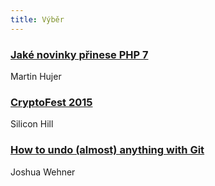 ```yaml
---
title: Výběr
---
```


### [Jaké novinky přinese PHP 7](http://www.zdrojak.cz/clanky/jake-novinky-prinese-php-7/)
Martin Hujer

### [CryptoFest 2015](https://www.youtube.com/playlist?list=PLofm6RaC_O5pNm8HCGZQsDdqKsatdc3tt)
Silicon Hill

### [How to undo (almost) anything with Git](https://github.com/blog/2019-how-to-undo-almost-anything-with-git)
Joshua Wehner
